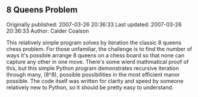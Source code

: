 ## 8 Queens Problem

Originally published: 2007-03-26 20:36:33
Last updated: 2007-03-26 20:36:33
Author: Calder Coalson

This relatively simple program solves by iteration the classic 8 queens chess problem.  For those unfamiliar, the challenge is to find the number of ways it's possible arrange 8 queens on a chess board so that none can capture any other in one move.  There's some wierd mathmatical proof of this, but this simple Python program demonstrates recursive iteration through many, (8^8), possible possibilities in the most efficient manor possible.  The code itself was written for clarity and speed by someone relatively new to Python, so it should be pretty easy to understand.